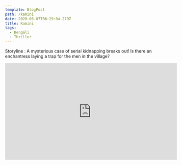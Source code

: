 ```yaml
---
template: BlogPost
path: /kamini
date: 2020-06-07T06:29:04.279Z
title: Kamini
tags:
  - Bengali
  - Thriller
---
```

Storyline : A mysterious case of serial kidnapping breaks out! Is there an enchantress laying a trap for the men in the village?

<iframe width="560" height="315" src="https://www.youtube-nocookie.com/embed/79meulA2c_I" frameborder="0" allow="accelerometer; autoplay; encrypted-media; gyroscope; picture-in-picture" allowfullscreen></iframe>